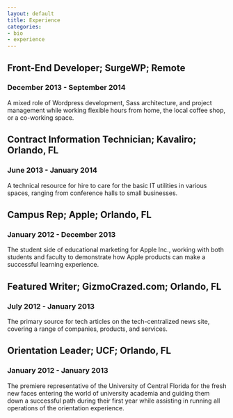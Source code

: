 ```yaml
---
layout: default
title: Experience
categories:
- bio
- experience
---
```

## Front-End Developer; SurgeWP; Remote

### December 2013 - September 2014

A mixed role of Wordpress development, Sass architecture, and project management while working flexible hours from home, the local coffee shop, or a co-working space.

## Contract Information Technician; Kavaliro; Orlando, FL

### June 2013 - January 2014

A technical resource for hire to care for the basic IT utilities in various spaces, ranging from conference halls to small businesses.

## Campus Rep; Apple; Orlando, FL

### January 2012 - December 2013

The student side of educational marketing for Apple Inc., working with both students and faculty to demonstrate how Apple products can make a successful learning experience.

## Featured Writer; GizmoCrazed.com; Orlando, FL

### July 2012 - January 2013

The primary source for tech articles on the tech-centralized news site, covering a range of companies, products, and services.

## Orientation Leader; UCF; Orlando, FL

### January 2012 - January 2013

The premiere representative of the University of Central Florida for the fresh new faces entering the world of university academia and guiding them down a successful path during their first year while assisting in running all operations of the orientation experience.
